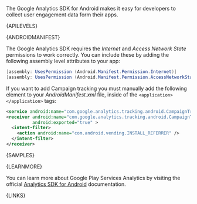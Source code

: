 The Google Analytics SDK for Android makes it easy for developers to collect user engagement data form their apps. 

{APILEVELS}

{ANDROIDMANIFEST}

The Google Analytics SDK requires the *Internet* and *Access Network State* permissions to work correctly.  You can include these by adding the following assembly level attributes to your app:

```csharp
[assembly: UsesPermission (Android.Manifest.Permission.Internet)]
[assembly: UsesPermission (Android.Manifest.Permission.AccessNetworkState)]
```

If you want to add Campaign tracking you must manually add the following element to your *AndroidManifest.xml* file, inside of the `<application>` `</application>` tags:

```xml
<service android:name="com.google.analytics.tracking.android.CampaignTrackingService" />
<receiver android:name="com.google.analytics.tracking.android.CampaignTrackingReceiver"
          android:exported="true" >
  <intent-filter>
    <action android:name="com.android.vending.INSTALL_REFERRER" />
  </intent-filter>
</receiver>
```



{SAMPLES}


{LEARNMORE}

You can learn more about Google Play Services Analytics by visiting the official [Analytics SDK for Android](https://developers.google.com/analytics/devguides/collection/android/v4/) documentation.

{LINKS}
